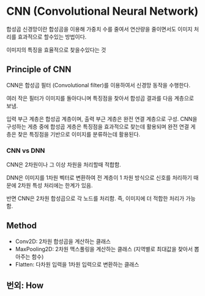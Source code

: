 # CNN (Convolutional Neural Network)

합성곱 신경망이란 합성곰을 이용해 가중치 수를 줄여서 연산량을 줄이면서도 이미지 처리를 
효과적으로 할수있는 방법이다.

이미지의 특징을 효율적으로 찾을수있다는 것

## Principle of CNN

CNN은 합성곱 필터 (Convolutional filter)를 이용하여서 신경망 동작을 수행한다.

여러 작은 필터가 이미지를 돌아다니며 특징점을 찾아서 합성곱 결과를 다음 계층으로 보냄.

입력 부근 계층은 합성곱 계층이며, 출력 부근 게층은 완전 연결 계층으로 구성. CNN을 구성하는 게층 중에 합성곱 게층은 특징점을 효과적으로 찾는데 활용되며 완전 연결 게층은 찾은 특징점을 기반으로 이미지를 분류하는데 활용된다.

### CNN vs DNN

CNN은 2차원이나 그 이상 차원을 처리할때 적합함. 

DNN은 이미지를 1차원 벡터로 변환하여 전 계층이 1 차원 방식으로 신호를 처리하기 때문에 2차원 특성 처리에는 한계가 있음.

반면 CNN은 2차원 합성곱으로 각 노드를 처리함. 즉, 이미지에 더 적합한 처리가 가능함.

## Method

- Conv2D: 2차원 합성곱을 계산하는 클래스
- MaxPooling2D: 2차원 맥스풀링을 계산하는 클래스 (지역별로 최대값을 찾아서 뽑아주는 함수)
- Flatten: 다차원 입력을 1차원 입력으로 변환하는 클래스

## 번외: How
